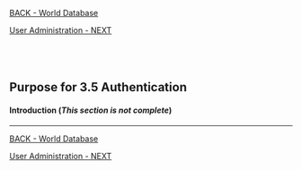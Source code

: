 <!-- ------------------------------------------------------------------------- -->

<div class="page-back">


[BACK - World Database](/Setup/purposes/pfr0307_World-Database.md)
</div><div class="page-next">

[User Administration - NEXT](/Setup/purposes/pfr0307_User-Administration.md)
</div><div style="margin-top:35px">&nbsp;</div>

<!-- ------------------------------------------------------------------------- -->


## Purpose for 3.5 Authentication

#### Introduction  (*This section is not complete*)
----



<!-- ------------------------------------------------------------------------- -->

<div class="page-back">

[BACK - World Database](/Setup/purposes/pfr0307_World-Database.md)
</div><div class="page-next">

[User Administration - NEXT](/Setup/purposes/pfr0307_User-Administration.md)
</div>

<!-- ------------------------------------------------------------------------- -->